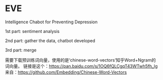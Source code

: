 # EVE

Intelligence Chabot for Preventing Depression

1st part: sentiment analysis 

2nd part: gather the data, chatbot developed 

3rd part: merge 

需要下载预训练词向量，使用的是‘chinese-word-vectors’知乎Word+Ngram的词向量。
链接是这个：https://pan.baidu.com/s/1OQ6fQLCgqT43WTwh5fh_lg
来自：https://github.com/Embedding/Chinese-Word-Vectors